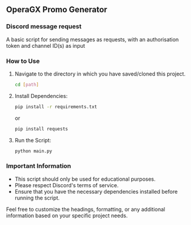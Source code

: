 ## OperaGX Promo Generator

### Discord message request
A basic script for sending messages as requests, with an authorisation token and channel ID(s) as input

### How to Use

1. Navigate to the directory in which you have saved/cloned this project.
   ```bash
   cd [path]
   ```

2. Install Dependencies:
   ```bash
   pip install -r requirements.txt
   ```
   or
   ```bash
   pip install requests
   ```

3. Run the Script:
   ```bash
   python main.py
   ```

### Important Information
- This script should only be used for educational purposes.
- Please respect Discord's terms of service.
- Ensure that you have the necessary dependencies installed before running the script.

Feel free to customize the headings, formatting, or any additional information based on your specific project needs.
